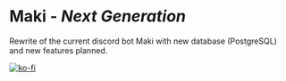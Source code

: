 # Maki - *Next Generation*
Rewrite of the current discord bot Maki with new database (PostgreSQL) and new features planned. 

[![ko-fi](https://www.ko-fi.com/img/githubbutton_sm.svg)](https://ko-fi.com/A0A015HXK)